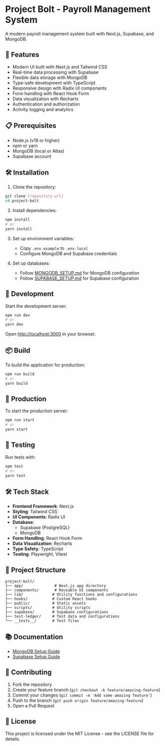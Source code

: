 # Project Bolt - Payroll Management System

A modern payroll management system built with Next.js, Supabase, and MongoDB.

## 🚀 Features

- Modern UI built with Next.js and Tailwind CSS
- Real-time data processing with Supabase
- Flexible data storage with MongoDB
- Type-safe development with TypeScript
- Responsive design with Radix UI components
- Form handling with React Hook Form
- Data visualization with Recharts
- Authentication and authorization
- Activity logging and analytics

## 📋 Prerequisites

- Node.js (v18 or higher)
- npm or yarn
- MongoDB (local or Atlas)
- Supabase account

## 🛠️ Installation

1. Clone the repository:
```bash
git clone [repository-url]
cd project-bolt
```

2. Install dependencies:
```bash
npm install
# or
yarn install
```

3. Set up environment variables:
   - Copy `.env.example` to `.env.local`
   - Configure MongoDB and Supabase credentials

4. Set up databases:
   - Follow [MONGODB_SETUP.md](MONGODB_SETUP.md) for MongoDB configuration
   - Follow [SUPABASE_SETUP.md](SUPABASE_SETUP.md) for Supabase configuration

## 🚀 Development

Start the development server:

```bash
npm run dev
# or
yarn dev
```

Open [http://localhost:3000](http://localhost:3000) in your browser.

## 📦 Build

To build the application for production:

```bash
npm run build
# or
yarn build
```

## 🚀 Production

To start the production server:

```bash
npm run start
# or
yarn start
```

## 🧪 Testing

Run tests with:

```bash
npm test
# or
yarn test
```

## 🛠️ Tech Stack

- **Frontend Framework**: Next.js
- **Styling**: Tailwind CSS
- **UI Components**: Radix UI
- **Database**: 
  - Supabase (PostgreSQL)
  - MongoDB
- **Form Handling**: React Hook Form
- **Data Visualization**: Recharts
- **Type Safety**: TypeScript
- **Testing**: Playwright, Vitest

## 📁 Project Structure

```
project-bolt/
├── app/              # Next.js app directory
├── components/       # Reusable UI components
├── lib/             # Utility functions and configurations
├── hooks/           # Custom React hooks
├── public/          # Static assets
├── scripts/         # Utility scripts
├── supabase/        # Supabase configurations
├── test-ledger/     # Test data and configurations
└── __tests__/       # Test files
```

## 📚 Documentation

- [MongoDB Setup Guide](MONGODB_SETUP.md)
- [Supabase Setup Guide](SUPABASE_SETUP.md)

## 🤝 Contributing

1. Fork the repository
2. Create your feature branch (`git checkout -b feature/amazing-feature`)
3. Commit your changes (`git commit -m 'Add some amazing feature'`)
4. Push to the branch (`git push origin feature/amazing-feature`)
5. Open a Pull Request

## 📝 License

This project is licensed under the MIT License - see the LICENSE file for details.